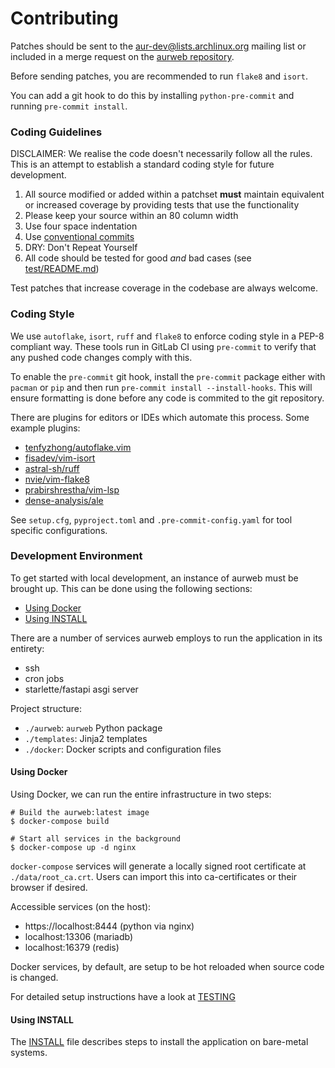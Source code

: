 # Contributing

Patches should be sent to the [aur-dev@lists.archlinux.org][1] mailing list
or included in a merge request on the [aurweb repository][2].

Before sending patches, you are recommended to run `flake8` and `isort`.

You can add a git hook to do this by installing `python-pre-commit` and running
`pre-commit install`.

[1]: https://lists.archlinux.org/mailman3/lists/aur-dev.lists.archlinux.org/
[2]: https://gitlab.archlinux.org/archlinux/aurweb

### Coding Guidelines

DISCLAIMER: We realise the code doesn't necessarily follow all the rules.
This is an attempt to establish a standard coding style for future
development.

1. All source modified or added within a patchset **must** maintain equivalent
   or increased coverage by providing tests that use the functionality
2. Please keep your source within an 80 column width
3. Use four space indentation
4. Use [conventional commits](https://www.conventionalcommits.org/en/v1.0.0/)
5. DRY: Don't Repeat Yourself
6. All code should be tested for good _and_ bad cases (see [test/README.md][3])

[3]: https://gitlab.archlinux.org/archlinux/aurweb/-/blob/master/test/README.md

Test patches that increase coverage in the codebase are always welcome.

### Coding Style

We use `autoflake`, `isort`, `ruff` and `flake8` to enforce coding style in a
PEP-8 compliant way. These tools run in GitLab CI using `pre-commit` to verify
that any pushed code changes comply with this.

To enable the `pre-commit` git hook, install the `pre-commit` package either
with `pacman` or `pip` and then run `pre-commit install --install-hooks`. This
will ensure formatting is done before any code is commited to the git
repository.

There are plugins for editors or IDEs which automate this process. Some
example plugins:

- [tenfyzhong/autoflake.vim](https://github.com/tenfyzhong/autoflake.vim)
- [fisadev/vim-isort](https://github.com/fisadev/vim-isort)
- [astral-sh/ruff](https://github.com/astral-sh/ruff)
- [nvie/vim-flake8](https://github.com/nvie/vim-flake8)
- [prabirshrestha/vim-lsp](https://github.com/prabirshrestha/vim-lsp)
- [dense-analysis/ale](https://github.com/dense-analysis/ale)

See `setup.cfg`, `pyproject.toml` and `.pre-commit-config.yaml` for tool
specific configurations.

### Development Environment

To get started with local development, an instance of aurweb must be
brought up. This can be done using the following sections:

- [Using Docker](#using-docker)
- [Using INSTALL](#using-install)

There are a number of services aurweb employs to run the application
in its entirety:

- ssh
- cron jobs
- starlette/fastapi asgi server

Project structure:

- `./aurweb`: `aurweb` Python package
- `./templates`: Jinja2 templates
- `./docker`: Docker scripts and configuration files

#### Using Docker

Using Docker, we can run the entire infrastructure in two steps:

    # Build the aurweb:latest image
    $ docker-compose build

    # Start all services in the background
    $ docker-compose up -d nginx

`docker-compose` services will generate a locally signed root certificate
at `./data/root_ca.crt`. Users can import this into ca-certificates or their
browser if desired.

Accessible services (on the host):

- https://localhost:8444 (python via nginx)
- localhost:13306 (mariadb)
- localhost:16379 (redis)

Docker services, by default, are setup to be hot reloaded when source code
is changed.

For detailed setup instructions have a look at [TESTING](TESTING)

#### Using INSTALL

The [INSTALL](INSTALL) file describes steps to install the application on
bare-metal systems.
